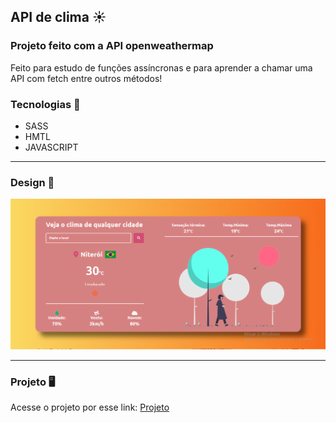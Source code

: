 ## API de clima ☀️

### Projeto feito com a API openweathermap
<p>Feito para estudo de funções assíncronas e para aprender a chamar uma API com fetch entre outros métodos!<p>

### Tecnologias 🚀 
- SASS
- HMTL
- JAVASCRIPT
<hr>

### Design 🎨
![Alt text](image.png)

<hr>

### Projeto 🖥️
<p>Acesse o projeto por esse link: <a href="https://gabriell0610.github.io/API-Clima/" target="_blank"> Projeto </a><p>
